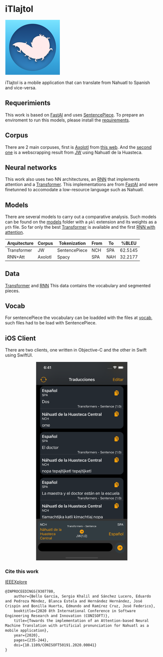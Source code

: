 # iTlajtol

![iTlajtol](https://github.com/i-khalil-s/iTlajtol/blob/main/icns.png?raw=true)

iTlajtol is a mobile application that can translate from Nahuatl to Spanish and vice-versa.

## Requerimients

This work is based on [FastAI](https://github.com/fastai/) and uses [SentencePiece](https://github.com/google/sentencepiece). To prepare an enviroment to run this models, please install the [requirements](requirements.txt).

## Corpus

There are 2 main corpuses, first is [Axolotl](corpuses/Axolotl.csv) from [this web](https://axolotl-corpus.mx/about). And the [second one](corpuses/JW100.csv) is a webscrapping result from [JW](https://jw.org) using Nahuatl de la Huasteca.

## Neural networks

This work also uses two NN architectures, an [RNN](NN/RNN-Attention-Translation.ipynb) that implements attention and a [Transformer](NN/Transformer-Translation.ipynb). This implementations are from [FastAI](https://github.com/fastai/course-nlp) and were finetunned to accomodate a low-resource language such as Nahuatl.

## Models

There are several models to carry out a comparative analysis. Such models can be found on the [models](models/) folder with a `pkl` extension and its weights as a `pth` file.
So far only the best [Transformer](models/Transformers/JW/Sentence/nch/0.625145/) is available and the first [RNN with attention](models/RNN/Axolotl/Spacy/spa/0.322177/).

| Arquitecture  | Corpus    | Tokenization  | From  | To    | %BLEU|
|----------------|------------|----------------|---------|------|---------|
|Transformer   | JW          | SentencePiece|NCH  |SPA  | 62.5145|
|RNN+Att        | Axolotl    | Spacy            |SPA     |NAH | 32.2177|

## Data

[Transformer](models/Transformers/JW/Sentence/nch/0.625145/JW_Sentence_data.pkl) and [RNN](models/RNN/Axolotl/Spacy/spa/0.322177/Axolotl_Spaicy_es_data.pkl)
This data contains the vocabulary and segmented pieces.

## Vocab

For sentencePiece the vocabulary can be loadded with the files at [vocab](models/Transformers/JW/Sentence/nch/0.625145/vocab/tmp/), such files had to be load with SentencePiece. 

## iOS Client

There are two clients, one written in Objective-C and the other in Swift using SwiftUI.

<p align="center">
  <img src="https://github.com/i-khalil-s/iTlajtol/blob/main/iOS/app.png?raw=true" width="300"/>
</p>

### Cite this work

[IEEEXplore](https://ieeexplore.ieee.org/document/9307780)

    @INPROCEEDINGS{9307780,
        author={Bello García, Sergio Khalil and Sánchez Lucero, Eduardo and Pedroza Méndez, Blanca Estela and Hernández Hernández, José Crispín and Bonilla Huerta, Edmundo and Ramírez Cruz, José Federico},  
        booktitle={2020 8th International Conference in Software Engineering Research and Innovation (CONISOFT)},   
        title={Towards the implementation of an Attention-based Neural Machine Translation with artificial pronunciation for Nahuatl as a mobile application},   
        year={2020}, 
        pages={235-244},  
        doi={10.1109/CONISOFT50191.2020.00041}
    }

